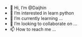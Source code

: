 - 👋 Hi, I’m @Daijhin
- 👀 I’m interested in  learn python
- 🌱 I’m currently learning ...
- 💞️ I’m looking to collaborate on ...
- 📫 How to reach me ...

<!---
Daijhin/Daijhin is a ✨ special ✨ repository because its `README.md` (this file) appears on your GitHub profile.
You can click the Preview link to take a look at your changes.
--->
